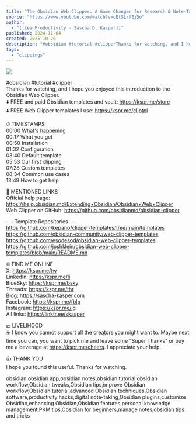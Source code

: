 ```yaml
---
title: "The Obsidian Web Clipper: A Game Changer for Research & Note-Taking"
source: "https://www.youtube.com/watch?v=oEtSLrfEj5o"
author:
  - "[[LeanProductivity - Sascha D. Kasper]]"
published: 2024-11-04
created: 2025-10-26
description: "#obsidian #tutorial #clipperThanks for watching, and I hope you enjoyed this introduction to the Obsidian Web Clipper.⬇️ FREE and paid Obsidian templates and..."
tags:
  - "clippings"
---
```

![](https://www.youtube.com/watch?v=oEtSLrfEj5o)  

#obsidian #tutorial #clipper  
Thanks for watching, and I hope you enjoyed this introduction to the Obsidian Web Clipper.  
⬇️ FREE and paid Obsidian templates and vault: https://kspr.me/store  
⬇️ FREE Web Clipper templates I use: https://kspr.me/cliptpl  
  
⏱ TIMESTAMPS  
00:00 What's happening  
00:17 What you get  
00:50 Installation  
01:32 Configuration  
03:40 Default template  
05:53 Our first clipping  
07:28 Custom templates  
08:34 Common use cases  
13:49 How to get help  
  
🔗 MENTIONED LINKS  
Official help page: https://help.obsidian.md/Extending+Obsidian/Obsidian+Web+Clipper  
Web Clipper on GitHub: https://github.com/obsidianmd/obsidian-clipper  
  
\--- Template Repositories ---  
https://github.com/kepano/clipper-templates/tree/main/templates  
https://github.com/obsidian-community/web-clipper-templates  
https://github.com/esodesod/obsidian-web-clipper-templates  
https://github.com/joshklein/obsidian-web-clipper-templates/blob/main/README.md  
  
🌐 FIND ME ONLINE  
X: https://kspr.me/tw  
LinkedIn: https://kspr.me/li  
BlueSky: https://kspr.me/bsky  
Threads: https://kspr.me/thr  
Blog: https://sascha-kasper.com  
Facebook: https://kspr.me/fblp  
Instagram: https://kspr.me/ig  
All links: https://linktr.ee/skasper  
  
💶 LIVELIHOOD  
☕ I know you cannot support all the creators you might want to. Maybe next time you can, you want to pick me and leave some "Super Thanks" or buy me a beverage at https://kspr.me/cheers. I appreciate your help.  
  
👍 THANK YOU  
I hope you found this useful. Thanks for watching.  
  
obsidian,obsidian app,obsidian notes,obsidian tutorial,obsidian workflow,Obsidian tweaks,Obsidian tips,improve Obsidian workflow,Obsidian tutorial,advanced Obsidian techniques,Obsidian software,productivity hacks,digital note-taking,Obsidian plugins,customize Obsidian,enhancing Obsidian,Obsidian features,personal knowledge management,PKM tips,Obsidian for beginners,manage notes,obsidian tips and tricks